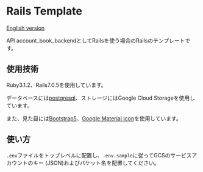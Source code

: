 # Rails Template

[English version](https://github.com/piny940/rails-template/blob/main/README.en.md)

API account_book_backendとしてRailsを使う場合のRailsのテンプレートです。

## 使用技術

Ruby3.1.2、Rails7.0.5を使用しています。

データベースには[postgresql](https://www.postgresql.org)、ストレージにはGoogle Cloud Storageを使用しています。

また、見た目には[Bootstrap5](https://getbootstrap.jp)、[Google Material Icon](https://fonts.google.com/icons)を使用しています。

## 使い方

`.env`ファイルをトップレベルに配置し、`.env.sample`に従ってGCSのサービスアカウントのキー
(JSON)およびバケット名を配置してください。